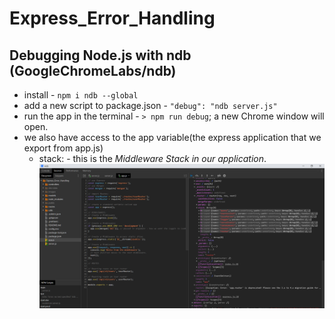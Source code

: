 # Express_Error_Handling

## Debugging Node.js with ndb (GoogleChromeLabs/ndb)
- install - ```npm i ndb --global```  
- add a new script to package.json - ```"debug": "ndb server.js"```  
- run the app in the terminal - ```> npm run debug```; a new Chrome window will open. 
- we also have access to the app variable(the express application that we export from app.js)  
  - stack: - this is the *Middleware Stack in our application*.  
  ![Express Error Handling middleware stack](images/expressErrorHandling1.png)  
  
